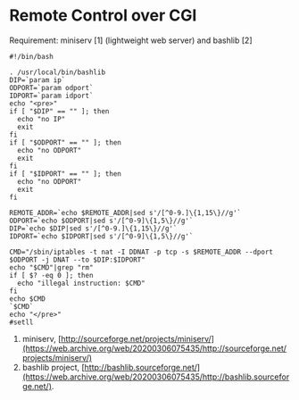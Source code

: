 # Remote Control over CGI

Requirement: miniserv \[1] (lightweight web server) and bashlib \[2]

```shell
#!/bin/bash

. /usr/local/bin/bashlib
DIP=`param ip`
ODPORT=`param odport`
IDPORT=`param idport`
echo "<pre>"
if [ "$DIP" == "" ]; then
  echo "no IP"
  exit
fi
if [ "$ODPORT" == "" ]; then
  echo "no ODPORT"
  exit
fi
if [ "$IDPORT" == "" ]; then
  echo "no ODPORT"
  exit
fi

REMOTE_ADDR=`echo $REMOTE_ADDR|sed s'/[^0-9.]\{1,15\}//g'`
ODPORT=`echo $ODPORT|sed s'/[^0-9]\{1,5\}//g'`
DIP=`echo $DIP|sed s'/[^0-9.]\{1,15\}//g'`
IDPORT=`echo $IDPORT|sed s'/[^0-9]\{1,5\}//g'`

CMD="/sbin/iptables -t nat -I DDNAT -p tcp -s $REMOTE_ADDR --dport $ODPORT -j DNAT --to $DIP:$IDPORT"
echo "$CMD"|grep "rm"
if [ $? -eq 0 ]; then
  echo "illegal instruction: $CMD"
fi
echo $CMD
`$CMD`
echo "</pre>"
#setll
```

1. miniserv, [http://sourceforge.net/projects/miniserv/](https://web.archive.org/web/20200306075435/http://sourceforge.net/projects/miniserv/)
2. bashlib project, [http://bashlib.sourceforge.net/](https://web.archive.org/web/20200306075435/http://bashlib.sourceforge.net/).
